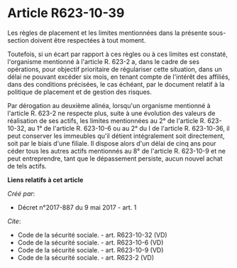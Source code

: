 # Article R623-10-39

Les règles de placement et les limites mentionnées dans la présente sous-section doivent être respectées à tout moment. 

Toutefois, si un écart par rapport à ces règles ou à ces limites est constaté, l'organisme mentionné à l'article R. 623-2 a,
dans le cadre de ses opérations, pour objectif prioritaire de régulariser cette situation, dans un délai ne pouvant excéder
six mois, en tenant compte de l'intérêt des affiliés, dans des conditions précisées, le cas échéant, par le document relatif
à la politique de placement et de gestion des risques. 

Par dérogation au deuxième alinéa, lorsqu'un organisme mentionné à l'article R. 623-2 ne respecte plus, suite à une évolution
des valeurs de réalisation de ses actifs, les limites mentionnées au 2° de l'article R. 623-10-32, au 1° de l'article R.
623-10-6 ou au 2° du I de l'article R. 623-10-36, il peut conserver les immeubles qu'il détient intégralement soit
directement, soit par le biais d'une filiale. Il dispose alors d'un délai de cinq ans pour céder tous les autres actifs
mentionnés au 8° de l'article R. 623-10-9 et ne peut entreprendre, tant que le dépassement persiste, aucun nouvel achat de
tels actifs.

**Liens relatifs à cet article**

_Créé par_:

  - Décret n°2017-887 du 9 mai 2017 - art. 1

_Cite_:

  - Code de la sécurité sociale. - art. R623-10-32 (VD)
  - Code de la sécurité sociale. - art. R623-10-6 (VD)
  - Code de la sécurité sociale. - art. R623-10-9 (VD)
  - Code de la sécurité sociale. - art. R623-2 (VD)

